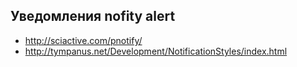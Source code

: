 Уведомления nofity alert
------------------

+ http://sciactive.com/pnotify/ 
+ http://tympanus.net/Development/NotificationStyles/index.html